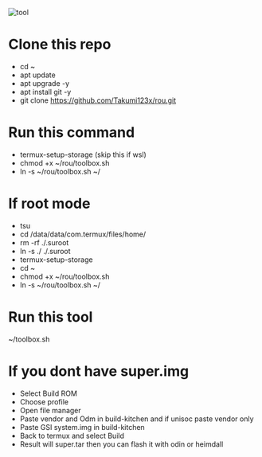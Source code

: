![tool](https://github.com/Takumi123x/rou/assets/135448368/c6218bd6-f420-4cc9-b5a4-c563c97ee982)
# Clone this repo
- cd ~
- apt update
- apt upgrade -y
- apt install git -y
- git clone https://github.com/Takumi123x/rou.git

# Run this command
- termux-setup-storage (skip this if wsl)
- chmod +x ~/rou/toolbox.sh
- ln -s ~/rou/toolbox.sh ~/

# If root mode
- tsu
- cd /data/data/com.termux/files/home/
- rm -rf ./.suroot
- ln -s ./ ./.suroot
- termux-setup-storage
- cd ~
- chmod +x ~/rou/toolbox.sh
- ln -s ~/rou/toolbox.sh ~/

# Run this tool
~/toolbox.sh

# If you dont have super.img
- Select Build ROM
- Choose profile
- Open file manager
- Paste vendor and Odm in build-kitchen and if unisoc paste vendor only
- Paste GSI system.img in build-kitchen
- Back to termux and select Build
- Result will super.tar then you can flash it with odin or heimdall
